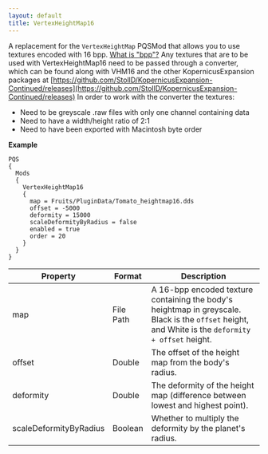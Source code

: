```yaml
---
layout: default
title: VertexHeightMap16
---
```


A replacement for the `VertexHeightMap` PQSMod that allows you to use textures encoded with 16 bpp. [What is "bpp"?](https://en.wikipedia.org/wiki/Color_depth)
Any textures that are to be used with VertexHeightMap16 need to be passed through a converter, which can be found along with VHM16 and the other KopernicusExpansion packages at [https://github.com/StollD/KopernicusExpansion-Continued/releases](https://github.com/StollD/KopernicusExpansion-Continued/releases)
In order to work with the converter the textures:
* Need to be greyscale .raw files with only one channel containing data
* Need to have a width/height ratio of 2:1
* Need to have been exported with Macintosh byte order

 
**Example**
```
PQS
{
  Mods
  {
    VertexHeightMap16
    {
      map = Fruits/PluginData/Tomato_heightmap16.dds
      offset = -5000
      deformity = 15000
      scaleDeformityByRadius = false
      enabled = true
      order = 20
    }
  }
}
```

|Property|Format|Description|
|--------|------|-----------|
|map|File Path|A 16-bpp encoded texture containing the body's heightmap in greyscale. Black is the `offset` height, and White is the `deformity + offset` height.|
|offset|Double|The offset of the height map from the body's radius.|
|deformity|Double|The deformity of the height map (difference between lowest and highest point).|
|scaleDeformityByRadius|Boolean|Whether to multiply the deformity by the planet's radius.|